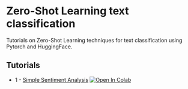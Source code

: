 # Zero-Shot Learning text classification
Tutorials on Zero-Shot Learning techniques for text classification using Pytorch and HuggingFace.

## Tutorials
* 1 - [Simple Sentiment Analysis](https://github.com/t-ceccarini/pytorch-zsl-text-classification/blob/master/sentiment_analysis_twitter.ipynb) [![Open In Colab](https://colab.research.google.com/assets/colab-badge.svg)](https://colab.research.google.com/github/bentrevett/t-ceccarini/pytorch-zsl-text-classification/blob/master/sentiment_analysis_twitter.ipynb)
